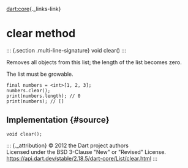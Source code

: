 [dart:core](../../dart-core/dart-core-library){._links-link}

clear method
============

::: {.section .multi-line-signature}
void clear()
:::

Removes all objects from this list; the length of the list becomes zero.

The list must be growable.

``` {.language-dart data-language="dart"}
final numbers = <int>[1, 2, 3];
numbers.clear();
print(numbers.length); // 0
print(numbers); // []
```

Implementation {#source}
--------------

``` {.language-dart data-language="dart"}
void clear();
```

::: {._attribution}
© 2012 the Dart project authors\
Licensed under the BSD 3-Clause \"New\" or \"Revised\" License.\
<https://api.dart.dev/stable/2.18.5/dart-core/List/clear.html>
:::
